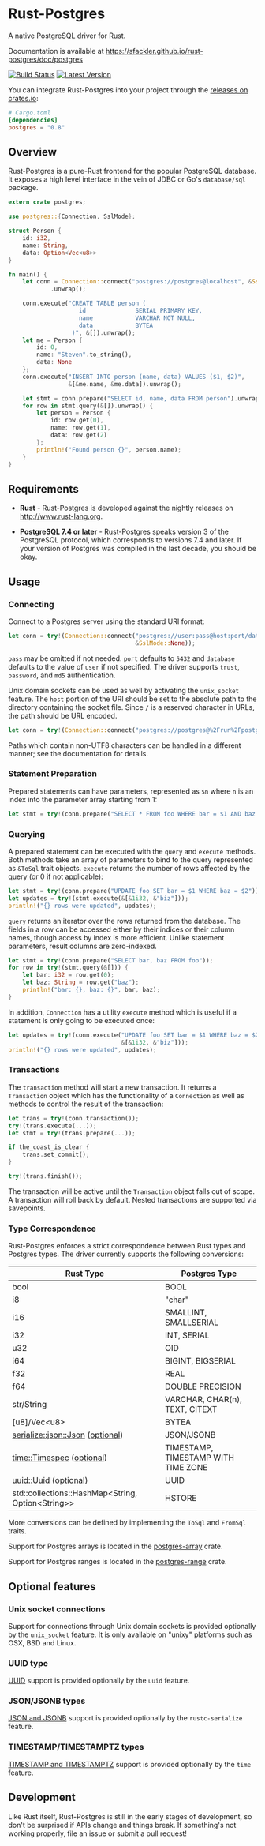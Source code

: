 # Rust-Postgres
A native PostgreSQL driver for Rust.

Documentation is available at https://sfackler.github.io/rust-postgres/doc/postgres

[![Build Status](https://travis-ci.org/sfackler/rust-postgres.png?branch=master)](https://travis-ci.org/sfackler/rust-postgres) [![Latest Version](https://img.shields.io/crates/v/postgres.svg)](https://crates.io/crates/postgres)

You can integrate Rust-Postgres into your project through the [releases on crates.io](https://crates.io/crates/postgres):
```toml
# Cargo.toml
[dependencies]
postgres = "0.8"
```

## Overview
Rust-Postgres is a pure-Rust frontend for the popular PostgreSQL database. It
exposes a high level interface in the vein of JDBC or Go's `database/sql`
package.
```rust
extern crate postgres;

use postgres::{Connection, SslMode};

struct Person {
    id: i32,
    name: String,
    data: Option<Vec<u8>>
}

fn main() {
    let conn = Connection::connect("postgres://postgres@localhost", &SslMode::None)
            .unwrap();

    conn.execute("CREATE TABLE person (
                    id              SERIAL PRIMARY KEY,
                    name            VARCHAR NOT NULL,
                    data            BYTEA
                  )", &[]).unwrap();
    let me = Person {
        id: 0,
        name: "Steven".to_string(),
        data: None
    };
    conn.execute("INSERT INTO person (name, data) VALUES ($1, $2)",
                 &[&me.name, &me.data]).unwrap();

    let stmt = conn.prepare("SELECT id, name, data FROM person").unwrap();
    for row in stmt.query(&[]).unwrap() {
        let person = Person {
            id: row.get(0),
            name: row.get(1),
            data: row.get(2)
        };
        println!("Found person {}", person.name);
    }
}
```

## Requirements
* **Rust** - Rust-Postgres is developed against the nightly releases on
    http://www.rust-lang.org.

* **PostgreSQL 7.4 or later** - Rust-Postgres speaks version 3 of the
    PostgreSQL protocol, which corresponds to versions 7.4 and later. If your
    version of Postgres was compiled in the last decade, you should be okay.

## Usage

### Connecting
Connect to a Postgres server using the standard URI format:
```rust
let conn = try!(Connection::connect("postgres://user:pass@host:port/database?arg1=val1&arg2=val2",
                                    &SslMode::None));
```
`pass` may be omitted if not needed. `port` defaults to `5432` and `database`
defaults to the value of `user` if not specified. The driver supports `trust`,
`password`, and `md5` authentication.

Unix domain sockets can be used as well by activating the `unix_socket` feature.
The `host` portion of the URI should be set to the absolute path to the
directory containing the socket file. Since `/` is a reserved character in
URLs, the path should be URL encoded.
```rust
let conn = try!(Connection::connect("postgres://postgres@%2Frun%2Fpostgres", &SslMode::None));
```
Paths which contain non-UTF8 characters can be handled in a different manner;
see the documentation for details.

### Statement Preparation
Prepared statements can have parameters, represented as `$n` where `n` is an
index into the parameter array starting from 1:
```rust
let stmt = try!(conn.prepare("SELECT * FROM foo WHERE bar = $1 AND baz = $2"));
```

### Querying
A prepared statement can be executed with the `query` and `execute` methods.
Both methods take an array of parameters to bind to the query represented as
`&ToSql` trait objects. `execute` returns the number of rows affected by the
query (or 0 if not applicable):
```rust
let stmt = try!(conn.prepare("UPDATE foo SET bar = $1 WHERE baz = $2"));
let updates = try!(stmt.execute(&[&1i32, &"biz"]));
println!("{} rows were updated", updates);
```
`query` returns an iterator over the rows returned from the database. The
fields in a row can be accessed either by their indices or their column names,
though access by index is more efficient. Unlike statement parameters, result
columns are zero-indexed.
```rust
let stmt = try!(conn.prepare("SELECT bar, baz FROM foo"));
for row in try!(stmt.query(&[])) {
    let bar: i32 = row.get(0);
    let baz: String = row.get("baz");
    println!("bar: {}, baz: {}", bar, baz);
}
```
In addition, `Connection` has a utility `execute` method which is useful if a
statement is only going to be executed once:
```rust
let updates = try!(conn.execute("UPDATE foo SET bar = $1 WHERE baz = $2",
                                &[&1i32, &"biz"]));
println!("{} rows were updated", updates);
```

### Transactions
The `transaction` method will start a new transaction. It returns a
`Transaction` object which has the functionality of a
`Connection` as well as methods to control the result of the
transaction:
```rust
let trans = try!(conn.transaction());
try!(trans.execute(...));
let stmt = try!(trans.prepare(...));

if the_coast_is_clear {
    trans.set_commit();
}

try!(trans.finish());
```
The transaction will be active until the `Transaction` object falls out of
scope. A transaction will roll back by default. Nested transactions are
supported via savepoints.

### Type Correspondence
Rust-Postgres enforces a strict correspondence between Rust types and Postgres
types. The driver currently supports the following conversions:

<table>
    <thead>
        <tr>
            <th>Rust Type</th>
            <th>Postgres Type</th>
        </tr>
    </thead>
    <tbody>
        <tr>
            <td>bool</td>
            <td>BOOL</td>
        </tr>
        <tr>
            <td>i8</td>
            <td>"char"</td>
        </tr>
        <tr>
            <td>i16</td>
            <td>SMALLINT, SMALLSERIAL</td>
        </tr>
        <tr>
            <td>i32</td>
            <td>INT, SERIAL</td>
        </tr>
        <tr>
            <td>u32</td>
            <td>OID</td>
        </tr>
        <tr>
            <td>i64</td>
            <td>BIGINT, BIGSERIAL</td>
        </tr>
        <tr>
            <td>f32</td>
            <td>REAL</td>
        </tr>
        <tr>
            <td>f64</td>
            <td>DOUBLE PRECISION</td>
        </tr>
        <tr>
            <td>str/String</td>
            <td>VARCHAR, CHAR(n), TEXT, CITEXT</td>
        </tr>
        <tr>
            <td>[u8]/Vec&lt;u8&gt;</td>
            <td>BYTEA</td>
        </tr>
        <tr>
            <td>
                <a href="https://github.com/rust-lang/rustc-serialize">serialize::json::Json</a>
                (<a href="#optional-features">optional</a>)
            </td>
            <td>JSON/JSONB</td>
        </tr>
        <tr>
            <td>
                <a href="https://github.com/rust-lang/time">time::Timespec</a>
                (<a href="#optional-features">optional</a>)
            </td>
            <td>TIMESTAMP, TIMESTAMP WITH TIME ZONE</td>
        </tr>
        <tr>
            <td>
                <a href="https://github.com/rust-lang/uuid">uuid::Uuid</a>
                (<a href="#optional-features">optional</a>)
            </td>
            <td>UUID</td>
        </tr>
        <tr>
            <td>std::collections::HashMap&lt;String, Option&lt;String&gt;&gt;</td>
            <td>HSTORE</td>
        </tr>
    </tbody>
</table>

More conversions can be defined by implementing the `ToSql` and `FromSql`
traits.

Support for Postgres arrays is located in the
[postgres-array](https://github.com/sfackler/rust-postgres-array) crate.

Support for Postgres ranges is located in the
[postgres-range](https://github.com/sfackler/rust-postgres-range) crate.

## Optional features

### Unix socket connections

Support for connections through Unix domain sockets is provided optionally by
the `unix_socket` feature. It is only available on "unixy" platforms such as
OSX, BSD and Linux.

### UUID type

[UUID](http://www.postgresql.org/docs/9.4/static/datatype-uuid.html) support is
provided optionally by the `uuid` feature.

### JSON/JSONB types

[JSON and JSONB](http://www.postgresql.org/docs/9.4/static/datatype-json.html)
support is provided optionally by the `rustc-serialize` feature.

### TIMESTAMP/TIMESTAMPTZ types

[TIMESTAMP and TIMESTAMPTZ](http://www.postgresql.org/docs/9.1/static/datatype-datetime.html)
support is provided optionally by the `time` feature.

## Development
Like Rust itself, Rust-Postgres is still in the early stages of development, so
don't be surprised if APIs change and things break. If something's not working
properly, file an issue or submit a pull request!
